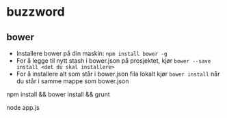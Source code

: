 # buzzword

## bower

- Installere bower på din maskin: `npm install bower -g`
- For å legge til nytt stash i bower.json på prosjektet, kjør `bower --save install <det du skal installere>`
- For å installere alt som står i bower.json fila lokalt kjør `bower install` når du står i samme mappe som bower.json

npm install && bower install && grunt

node app.js
